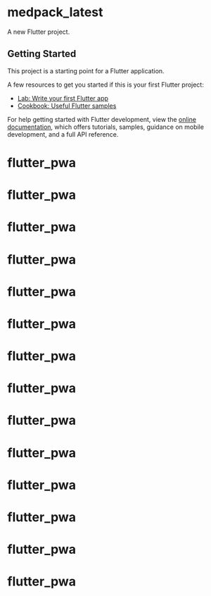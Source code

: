 # medpack_latest

A new Flutter project.

## Getting Started

This project is a starting point for a Flutter application.

A few resources to get you started if this is your first Flutter project:

- [Lab: Write your first Flutter app](https://docs.flutter.dev/get-started/codelab)
- [Cookbook: Useful Flutter samples](https://docs.flutter.dev/cookbook)

For help getting started with Flutter development, view the
[online documentation](https://docs.flutter.dev/), which offers tutorials,
samples, guidance on mobile development, and a full API reference.
# flutter_pwa
# flutter_pwa
# flutter_pwa
# flutter_pwa
# flutter_pwa
# flutter_pwa
# flutter_pwa
# flutter_pwa
# flutter_pwa
# flutter_pwa
# flutter_pwa
# flutter_pwa
# flutter_pwa
# flutter_pwa
